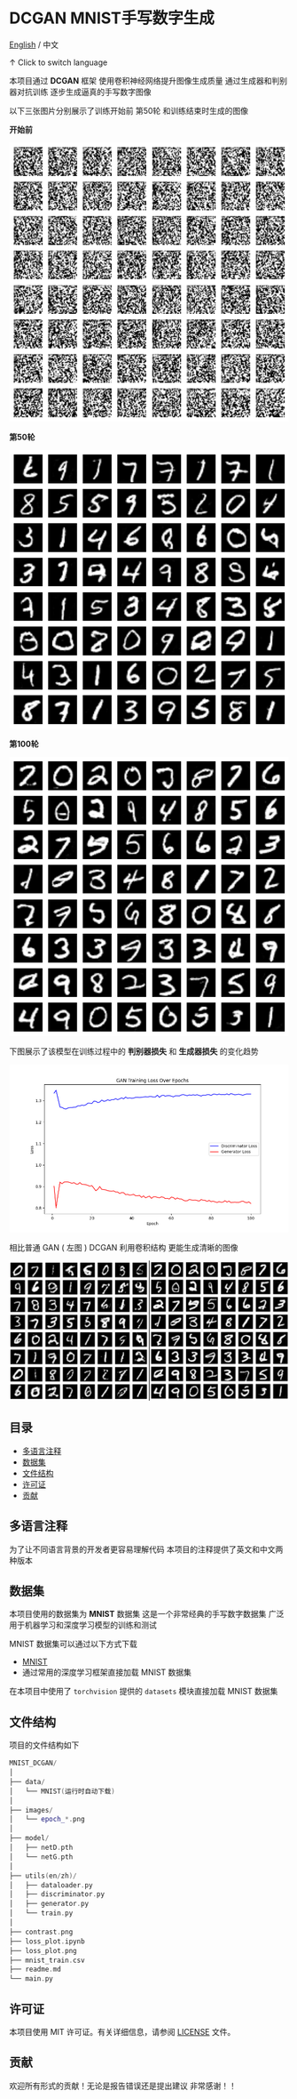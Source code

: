 # DCGAN MNIST手写数字生成

[English](readme.md)  /  中文

↑ Click to switch language

本项目通过 **DCGAN** 框架 使用卷积神经网络提升图像生成质量 通过生成器和判别器对抗训练 逐步生成逼真的手写数字图像

以下三张图片分别展示了训练开始前 第50轮 和训练结束时生成的图像

**开始前**

![演示](images/epoch_0.png)

**第50轮**

![演示](images/epoch_50.png)

**第100轮**

![演示](images/epoch_100.png)

下图展示了该模型在训练过程中的 **判别器损失** 和 **生成器损失** 的变化趋势

![演示](loss_plot.png)

相比普通 GAN ( 左图 ) DCGAN 利用卷积结构 更能生成清晰的图像

![演示](contrast.png)

## 目录

- [多语言注释](#多语言注释)
- [数据集](#数据集)
- [文件结构](#文件结构)
- [许可证](#许可证)
- [贡献](#贡献)

## 多语言注释

为了让不同语言背景的开发者更容易理解代码 本项目的注释提供了英文和中文两种版本

## 数据集

本项目使用的数据集为 **MNIST** 数据集 这是一个非常经典的手写数字数据集 广泛用于机器学习和深度学习模型的训练和测试

MNIST 数据集可以通过以下方式下载

- [MNIST](http://yann.lecun.com/exdb/mnist/)
- 通过常用的深度学习框架直接加载 MNIST 数据集

在本项目中使用了 `torchvision` 提供的 `datasets` 模块直接加载 MNIST 数据集

## 文件结构

项目的文件结构如下

```c++
MNIST_DCGAN/
│
├── data/ 
│   └── MNIST(运行时自动下载)
│
├── images/ 
│   └── epoch_*.png
│
├── model/ 
│   ├── netD.pth
│   └── netG.pth
│
├── utils(en/zh)/
│   ├── dataloader.py
│   ├── discriminator.py
│   ├── generator.py
│   └── train.py
│
├── contrast.png
├── loss_plot.ipynb
├── loss_plot.png
├── mnist_train.csv
├── readme.md
└── main.py 
```

## 许可证

本项目使用 MIT 许可证。有关详细信息，请参阅 [LICENSE](LICENSE) 文件。

## 贡献

欢迎所有形式的贡献！无论是报告错误还是提出建议 非常感谢！！

